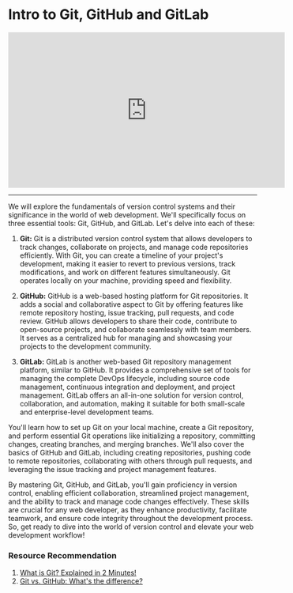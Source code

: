 # Intro to Git, GitHub and GitLab

<iframe width="560" height="315" src="https://www.youtube-nocookie.com/embed/21Gl97tkbHU" title="YouTube video player" frameborder="0" allow="accelerometer; autoplay; clipboard-write; encrypted-media; gyroscope; picture-in-picture; web-share" allowfullscreen></iframe>

---

We will explore the fundamentals of version control systems and their significance in the world of web development. We'll specifically focus on three essential tools: Git, GitHub, and GitLab. Let's delve into each of these:

1. **Git:** Git is a distributed version control system that allows developers to track changes, collaborate on projects, and manage code repositories efficiently. With Git, you can create a timeline of your project's development, making it easier to revert to previous versions, track modifications, and work on different features simultaneously. Git operates locally on your machine, providing speed and flexibility.

2. **GitHub:** GitHub is a web-based hosting platform for Git repositories. It adds a social and collaborative aspect to Git by offering features like remote repository hosting, issue tracking, pull requests, and code review. GitHub allows developers to share their code, contribute to open-source projects, and collaborate seamlessly with team members. It serves as a centralized hub for managing and showcasing your projects to the development community.

3. **GitLab:** GitLab is another web-based Git repository management platform, similar to GitHub. It provides a comprehensive set of tools for managing the complete DevOps lifecycle, including source code management, continuous integration and deployment, and project management. GitLab offers an all-in-one solution for version control, collaboration, and automation, making it suitable for both small-scale and enterprise-level development teams.

You'll learn how to set up Git on your local machine, create a Git repository, and perform essential Git operations like initializing a repository, committing changes, creating branches, and merging branches. We'll also cover the basics of GitHub and GitLab, including creating repositories, pushing code to remote repositories, collaborating with others through pull requests, and leveraging the issue tracking and project management features.

By mastering Git, GitHub, and GitLab, you'll gain proficiency in version control, enabling efficient collaboration, streamlined project management, and the ability to track and manage code changes effectively. These skills are crucial for any web developer, as they enhance productivity, facilitate teamwork, and ensure code integrity throughout the development process. So, get ready to dive into the world of version control and elevate your web development workflow!

### Resource Recommendation

1. <a href="https://youtu.be/2ReR1YJrNOM" target="_blank">What is Git? Explained in 2 Minutes!</a>
2. <a href="https://youtu.be/wpISo9TNjfU" target="_blank">Git vs. GitHub: What's the difference?</a>
